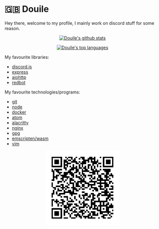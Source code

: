 # 🇬🇧 Douile
Hey there, welcome to my profile, I mainly work on discord stuff for some reason.

<p align="center"><a href="https://github.com/anuraghazra/github-readme-stats" aria-label="Link to create your own github stats image"><img alt="Douile's github stats" src="https://github-readme-stats.vercel.app/api?username=Douile&show_icons=true&theme=dark&hide_border=true" /></a></p>
<p align="center"><a href="https://github.com/anuraghazra/github-readme-stats" aria-label="Link to create your own github stats image"><img alt="Douile's top languages" src="https://github-readme-stats.vercel.app/api/top-langs/?username=douile&theme=dark&langs_count=10&hide=sourcepawn&layout=compact&hide_border=true&card_width=445" /></a></p>

My favourite libraries:
- [discord.js](https://discord.js.org)
- [express](https://expressjs.com)
- [aiohttp](https://github.com/aio-libs/aiohttp)
- [redbot](https://github.com/Cog-Creators/Red-DiscordBot)

My favourite technologies/programs:
- [git](https://git-scm.com/)
- [node](https://nodejs.org)
- [docker](https://docker.com/)
- [atom](https://atom.io)
- [alacritty](https://github.com/alacritty/alacritty)
- [nginx](https://www.nginx.com/)
- [gpg](https://gnupg.org/)
- [emscripten/wasm](https://emscripten.org/)
- [vim](https://www.vim.org/)

<p align="center"><a href="monero:89kCTMCHKnu3rsbMXwGnvabDTkHPhQCRvVzRMXBPkTCxAHQyMrPVbGpPmcswseWh2HQNm1y1nhXf56Umgt5bMcoGJGEAXbc"><img alt="Monero wallet" src="monero.png" /></a>
